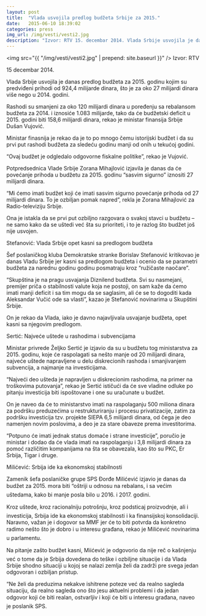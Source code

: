```yaml
---
layout: post
title:  "Vlada usvojila predlog budžeta Srbije za 2015."
date:   2015-06-10 18:39:02
categories: press
img_url: /img/vesti/vesti2.jpg
description: "Izvor: RTV 15. decembar 2014. Vlada Srbije usvojila je danas predlog budžeta za 2015. godinu kojim su predviđeni prihodi od 924,4 milijarde dinara, što je za oko 27 milijardi dinara više nego u 2014. godini. Rashodi su smanjeni za oko 120 milijardi dinara u poređenju sa rebalansom budžeta za 2014. i iznosiće 1.083 milijarde, tako..."
---
```

<img  src="{{ "/img/vesti/vesti2.jpg" | prepend: site.baseurl }}" />
Izvor: RTV

15 decembar 2014.

Vlada Srbije usvojila je danas predlog budžeta za 2015. godinu kojim su predviđeni prihodi od 924,4 milijarde dinara, što je za oko 27 milijardi dinara više nego u 2014. godini.

Rashodi su smanjeni za oko 120 milijardi dinara u poređenju sa rebalansom budžeta za 2014. i iznosiće 1.083 milijarde, tako da će budžetski deficit u 2015. godini biti 158,6 milijardi dinara, rekao je ministar finansija Srbije Dušan Vujović.

Ministar finasnija je rekao da je to po mnogo čemu istorijski budžet i da su prvi put rashodi budžeta za sledeću godinu manji od onih u tekućoj godini.

“Ovaj budžet je odgledalo odgovorne fiskalne politike”, rekao je Vujović.

Potpredsednica Vlade Srbije Zorana Mihajlović izjavila je danas da će povećanje prihoda u budžetu za 2015. godinu “sasvim sigurno” iznositi 27 milijardi dinara.

“Mi ćemo imati budžet koji će imati sasvim sigurno povećanje prihoda od 27 milijardi dinara. To je ozbiljan pomak napred”, rekla je Zorana Mihajlović za Radio-televiziju Srbije.

Ona je istakla da se prvi put ozbiljno razgovara o svakoj stavci u budžetu – ne samo kako da se uštedi već šta su prioriteti, i to je razlog što budžet još nije usvojen.

Stefanović: Vlada Srbije opet kasni sa predlogom budžeta

Šef poslaničkog kluba Demokratske stranke Borislav Stefanović kritikovao je danas Vladu Srbije jer kasni sa predlogom budžeta i ocenio da se parametri budžeta za narednu godinu godinu posmatraju kroz “ružičaste naočare”.

“Skupština je na pragu usvajanja Diznilend budžeta. Svi su nasmejani, premijer priča o stabilnosti valute koja ne postoji, on sam kaže da ćemo imati manji deficit i sa tim mogu da se saglasim, ali će se to dogoditi kada Aleksandar Vučić ode sa vlasti”, kazao je Stefanović novinarima u Skupštini Srbije.

On je rekao da Vlada, iako je davno najavljivala usvajanje budžeta, opet kasni sa njegovim predlogom.

Sertić: Najveće uštede u rashodima i subvencijama

Ministar privrede Željko Sertić je izjavio da su u budžetu tog ministarstva za 2015. godinu, koje će raspolagati sa nešto manje od 20 milijardi dinara, najveće uštede napravljene u delu diskrecionih rashoda i smanjivanjem subvencija, a najmanje na investicijama.

“Najveći deo ušteda je napravljen u diskrecionim rashodima, na primer na troškovima putovanja”, rekao je Sertić ističući da će sve vladine odluke po pitanju investicija biti ispoštovane i one su uračunate u budžet.

On je naveo da će to ministarstvo imati na raspolaganju 500 miliona dinara za podršku preduzećima u restrukturiranju i procesu privatizacije, zatim za podršku investicija tzv. projekte SIEPA 6,5 milijardi dinara, od čega je deo namenjen novim poslovima, a deo je za stare obaveze prema investitorima.

“Potpuno će imati jednak status domaće i strane investicije”, poručio je ministar i dodao da će vlada imati na raspolaganju i 3,8 milijardi dinara za pomoć različitim kompanijama na šta se obavezala, kao što su PKC, Er Srbija, Tigar i druge.

Milićević: Srbija ide ka ekonomskoj stabilnosti

Zamenik šefa poslaničke grupe SPS Đorđe Milićević izjavio je danas da budžet za 2015. mora biti “oštriji u odnosu na rebalans, i sa većim uštedama, kako bi manje posla bilo u 2016. i 2017. godini.

Kroz uštede, kroz racionalniju potrošnju, kroz podsticaj proizvodnje, ali i investicija, Srbija ide ka ekonomskoj stabilnosti i ka finansijskoj konsolidaciji. Naravno, važan je i dogovor sa MMF jer će to biti potvrda da konkretno radimo nešto što je dobro i u interesu građana, rekao je Milićević novinarima u parlamentu.

Na pitanje zašto budžet kasni, Miićević je odgovorio da nije reč o kašnjenju već o tome da je Srbija dovedena do teške i ozbiljne situacije i da Vlada Srbije shodno situaciji u kojoj se nalazi zemlja želi da zadrži pre svega jedan odgovoran i ozbiljan pristup.

“Ne želi da preduzima nekakve ishitrene poteze već da realno sagleda situaciju, da realno sagleda ono što jesu aktuelni problemi i da jedan odgovor koji će biti realan, ostvarljiv i koji će biti u interesu građana, naveo je poslanik SPS.
